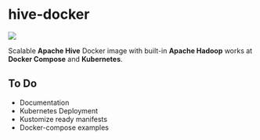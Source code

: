 # hive-docker

![](https://github.com/mpolatcan/hive-docker/workflows/hive-docker/badge.svg)

Scalable **Apache Hive** Docker image with built-in **Apache Hadoop** works at **Docker Compose** and **Kubernetes**.


## To Do

- Documentation
- Kubernetes Deployment
- Kustomize ready manifests
- Docker-compose examples